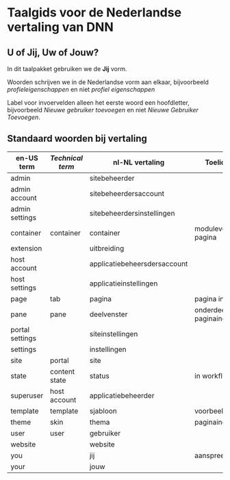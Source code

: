 # Taalgids voor de Nederlandse vertaling van DNN

## U of Jij, Uw of Jouw?

In dit taalpakket gebruiken we de **Jij** vorm.

Woorden schrijven we in de Nederlandse vorm aan elkaar, bijvoorbeeld *profieleigenschappen* en niet *profiel eigenschappen*

Label voor invoervelden alleen het eerste woord een hoofdletter, bijvoorbeeld *Nieuwe gebruiker toevoegen* en niet *Nieuwe Gebruiker Toevoegen*. 

## Standaard woorden bij vertaling

en-US term | *Technical term* | nl-NL vertaling | Toelichting
--- | --- | --- | ---
admin |  | sitebeheerder |  
admin account |  | sitebeheerdersaccount |  
admin settings |  | sitebeheerdersinstellingen |  
container | container | container | modulevorm op pagina
extension |  | uitbreiding | 
host account |  | applicatiebeheersdersaccount | 
host settings |  | applicatieinstellingen | 
page | tab | pagina | pagina in de site
pane | pane | deelvenster | onderdeel paginaindeling
portal settings |  | siteinstellingen |
settings |  | instellingen |  
site | portal | site | 
state | content state | status | in workflows
superuser | host account | applicatiebeheerder | 
template | template | sjabloon | voorbeeldindeling
theme | skin | thema | paginaindeling
user | user | gebruiker | 
website |  | website |
you | | jij | aanspreekvorm
your | | jouw | 
